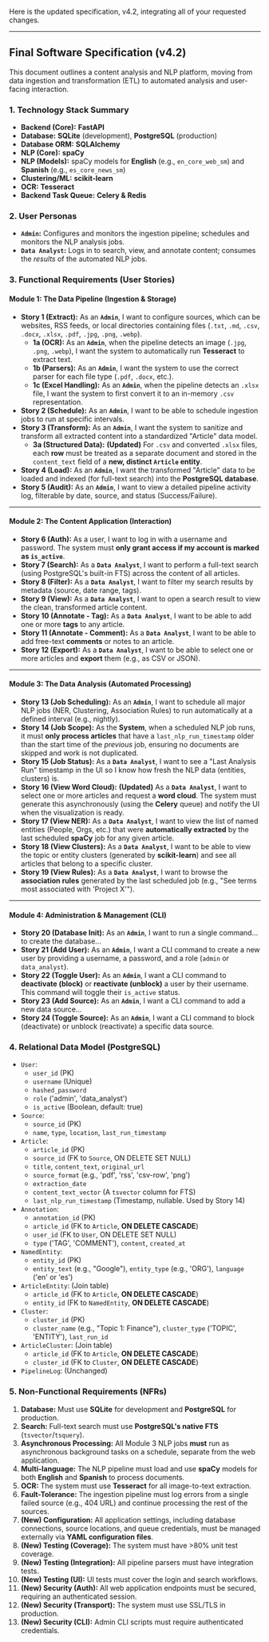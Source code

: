 Here is the updated specification, v4.2, integrating all of your requested changes.

***

## Final Software Specification (v4.2)

This document outlines a content analysis and NLP platform, moving from data ingestion and transformation (ETL) to automated analysis and user-facing interaction.

### 1. Technology Stack Summary

* **Backend (Core):** **FastAPI**
* **Database:** **SQLite** (development), **PostgreSQL** (production)
* **Database ORM:** **SQLAlchemy**
* **NLP (Core):** **spaCy**
* **NLP (Models):** spaCy models for **English** (e.g., `en_core_web_sm`) and **Spanish** (e.g., `es_core_news_sm`)
* **Clustering/ML:** **scikit-learn**
* **OCR:** **Tesseract**
* **Backend Task Queue:** **Celery & Redis**

### 2. User Personas

* **`Admin`:** Configures and monitors the ingestion pipeline; schedules and monitors the NLP analysis jobs.
* **`Data Analyst`:** Logs in to search, view, and annotate content; consumes the *results* of the automated NLP jobs.

### 3. Functional Requirements (User Stories)

#### Module 1: The Data Pipeline (Ingestion & Storage)

* **Story 1 (Extract):** As an **`Admin`**, I want to configure sources, which can be websites, RSS feeds, or local directories containing files (`.txt`, `.md`, `.csv`, `.docx`, `.xlsx`, `.pdf`, `.jpg`, `.png`, `.webp`).
    * **1a (OCR):** As an **`Admin`**, when the pipeline detects an image (`.jpg`, `.png`, `.webp`), I want the system to automatically run **Tesseract** to extract text.
    * **1b (Parsers):** As an **`Admin`**, I want the system to use the correct parser for each file type (`.pdf`, `.docx`, etc.).
    * **1c (Excel Handling):** As an **`Admin`**, when the pipeline detects an `.xlsx` file, I want the system to first convert it to an in-memory `.csv` representation.
* **Story 2 (Schedule):** As an **`Admin`**, I want to be able to schedule ingestion jobs to run at specific intervals.
* **Story 3 (Transform):** As an **`Admin`**, I want the system to sanitize and transform all extracted content into a standardized "Article" data model.
    * **3a (Structured Data):** **(Updated)** For `.csv` and converted `.xlsx` files, each **row** must be treated as a separate document and stored in the `content_text` field of a **new, distinct `Article` entity**.
* **Story 4 (Load):** As an **`Admin`**, I want the transformed "Article" data to be loaded and indexed (for full-text search) into the **PostgreSQL database**.
* **Story 5 (Audit):** As an **`Admin`**, I want to view a detailed pipeline activity log, filterable by date, source, and status (Success/Failure).

---

#### Module 2: The Content Application (Interaction)

* **Story 6 (Auth):** As a user, I want to log in with a username and password. The system must **only grant access if my account is marked as `is_active`**.
* **Story 7 (Search):** As a **`Data Analyst`**, I want to perform a full-text search (using PostgreSQL's built-in FTS) across the content of all articles.
* **Story 8 (Filter):** As a **`Data Analyst`**, I want to filter my search results by metadata (source, date range, tags).
* **Story 9 (View):** As a **`Data Analyst`**, I want to open a search result to view the clean, transformed article content.
* **Story 10 (Annotate - Tag):** As a **`Data Analyst`**, I want to be able to add one or more **tags** to any article.
* **Story 11 (Annotate - Comment):** As a **`Data Analyst`**, I want to be able to add free-text **comments** or notes to an article.
* **Story 12 (Export):** As a **`Data Analyst`**, I want to be able to select one or more articles and **export** them (e.g., as CSV or JSON).

---

#### Module 3: The Data Analysis (Automated Processing)

* **Story 13 (Job Scheduling):** As an **`Admin`**, I want to schedule all major NLP jobs (NER, Clustering, Association Rules) to run automatically at a defined interval (e.g., nightly).
* **Story 14 (Job Scope):** As the **System**, when a scheduled NLP job runs, it must **only process articles** that have a `last_nlp_run_timestamp` older than the start time of the *previous* job, ensuring no documents are skipped and work is not duplicated.
* **Story 15 (Job Status):** As a **`Data Analyst`**, I want to see a "Last Analysis Run" timestamp in the UI so I know how fresh the NLP data (entities, clusters) is.
* **Story 16 (View Word Cloud):** **(Updated)** As a **`Data Analyst`**, I want to select one or more articles and request a **word cloud**. The system must generate this asynchronously (using the **Celery** queue) and notify the UI when the visualization is ready.
* **Story 17 (View NER):** As a **`Data Analyst`**, I want to view the list of named entities (People, Orgs, etc.) that were **automatically extracted** by the last scheduled **spaCy** job for any given article.
* **Story 18 (View Clusters):** As a **`Data Analyst`**, I want to be able to view the topic or entity clusters (generated by **scikit-learn**) and see all articles that belong to a specific cluster.
* **Story 19 (View Rules):** As a **`Data Analyst`**, I want to browse the **association rules** generated by the last scheduled job (e.g., "See terms most associated with 'Project X'").

---

#### Module 4: Administration & Management (CLI)

* **Story 20 (Database Init):** As an **`Admin`**, I want to run a single command... to create the database...
* **Story 21 (Add User):** As an **`Admin`**, I want a CLI command to create a new user by providing a username, a password, and a role (`admin` or `data_analyst`).
* **Story 22 (Toggle User):** As an **`Admin`**, I want a CLI command to **deactivate (block)** or **reactivate (unblock)** a user by their username. This command will toggle their `is_active` status.
* **Story 23 (Add Source):** As an **`Admin`**, I want a CLI command to add a new data source...
* **Story 24 (Toggle Source):** As an **`Admin`**, I want a CLI command to block (deactivate) or unblock (reactivate) a specific data source.

### 4. Relational Data Model (PostgreSQL)

* `User`:
    * `user_id` (PK)
    * `username` (Unique)
    * `hashed_password`
    * `role` ('admin', 'data_analyst')
    * `is_active` (Boolean, default: true)
* `Source`:
    * `source_id` (PK)
    * `name`, `type`, `location`, `last_run_timestamp`
* `Article`:
    * `article_id` (PK)
    * `source_id` (FK to `Source`, ON DELETE SET NULL)
    * `title`, `content_text`, `original_url`
    * `source_format` (e.g., 'pdf', 'rss', 'csv-row', 'png')
    * `extraction_date`
    * `content_text_vector` (A `tsvector` column for FTS)
    * `last_nlp_run_timestamp` (Timestamp, nullable. Used by Story 14)
* `Annotation`:
    * `annotation_id` (PK)
    * `article_id` (FK to `Article`, **ON DELETE CASCADE**)
    * `user_id` (FK to `User`, ON DELETE SET NULL)
    * `type` ('TAG', 'COMMENT'), `content`, `created_at`
* `NamedEntity`:
    * `entity_id` (PK)
    * `entity_text` (e.g., "Google"), `entity_type` (e.g., 'ORG'), `language` ('en' or 'es')
* `ArticleEntity`: (Join table)
    * `article_id` (FK to `Article`, **ON DELETE CASCADE**)
    * `entity_id` (FK to `NamedEntity`, **ON DELETE CASCADE**)
* `Cluster`:
    * `cluster_id` (PK)
    * `cluster_name` (e.g., "Topic 1: Finance"), `cluster_type` ('TOPIC', 'ENTITY'), `last_run_id`
* `ArticleCluster`: (Join table)
    * `article_id` (FK to `Article`, **ON DELETE CASCADE**)
    * `cluster_id` (FK to `Cluster`, **ON DELETE CASCADE**)
* `PipelineLog`: (Unchanged)

### 5. Non-Functional Requirements (NFRs)

1.  **Database:** Must use **SQLite** for development and **PostgreSQL** for production.
2.  **Search:** Full-text search must use **PostgreSQL's native FTS** (`tsvector`/`tsquery`).
3.  **Asynchronous Processing:** All Module 3 NLP jobs **must** run as asynchronous background tasks on a schedule, separate from the web application.
4.  **Multi-language:** The NLP pipeline must load and use **spaCy** models for both **English** and **Spanish** to process documents.
5.  **OCR:** The system must use **Tesseract** for all image-to-text extraction.
6.  **Fault-Tolerance:** The ingestion pipeline must log errors from a single failed source (e.g., 404 URL) and continue processing the rest of the sources.
7.  **(New) Configuration:** All application settings, including database connections, source locations, and queue credentials, must be managed externally via **YAML configuration files**.
8.  **(New) Testing (Coverage):** The system must have >80% unit test coverage.
9.  **(New) Testing (Integration):** All pipeline parsers must have integration tests.
10. **(New) Testing (UI):** UI tests must cover the login and search workflows.
11. **(New) Security (Auth):** All web application endpoints must be secured, requiring an authenticated session.
12. **(New) Security (Transport):** The system must use SSL/TLS in production.
13. **(New) Security (CLI):** Admin CLI scripts must require authenticated credentials.
